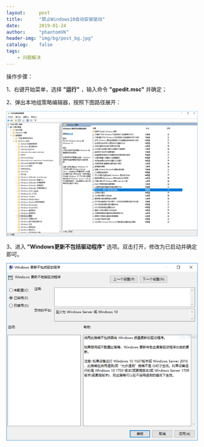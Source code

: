 ```yaml
---
layout:     post
title:      "禁止Windows10自动安装驱动"
date:       2019-01-24
author:     "phantomVK"
header-img: "img/bg/post_bg.jpg"
catalog:    false
tags:
    - 问题解决
---
```


操作步骤：

1、右键开始菜单，选择 __"运行"__ ，输入命令 __"gpedit.msc"__ 并确定；

2、弹出本地组策略编辑器，按照下图路径展开：

![Windows_update_dir](/img/Windows/Windows_update_dir.PNG)

3、进入 __"Windows更新不包括驱动程序"__ 选项。双击打开，修改为已启动并确定即可。

![Windows_update_config](/img/Windows/Windows_update_config.PNG)